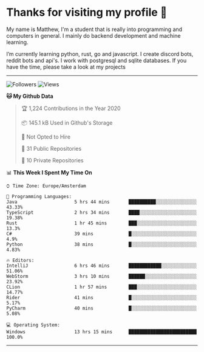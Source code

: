 # Thanks for visiting my profile 👋
My name is Matthew, I'm a student that is really into programming and computers in general. I mainly do backend development and machine learning.

I’m currently learning python, rust, go and javascript. I create discord bots, reddit bots and api's. I work with postgresql and sqlite databases. If you have the time, please take a look at my projects

---
![Followers](https://img.shields.io/github/followers/DankDumpster?style=social)
![Views](https://komarev.com/ghpvc/?username=DankDumpster&style=flat-square&color=green)
<!--START_SECTION:waka-->
**🐱 My Github Data** 

> 🏆 1,224 Contributions in the Year 2020
 > 
> 📦 145.1 kB Used in Github's Storage 
 > 
> 🚫 Not Opted to Hire
 > 
> 📜 31 Public Repositories
 > 
> 🔑 10 Private Repositories 

📊 **This Week I Spent My Time On** 

```text
⌚︎ Time Zone: Europe/Amsterdam

💬 Programming Languages: 
Java                     5 hrs 44 mins       ██████████░░░░░░░░░░░░░░░   43.33% 
TypeScript               2 hrs 34 mins       ████░░░░░░░░░░░░░░░░░░░░░   19.38% 
Rust                     1 hr 45 mins        ███░░░░░░░░░░░░░░░░░░░░░░   13.3% 
C#                       39 mins             █░░░░░░░░░░░░░░░░░░░░░░░░   4.9% 
Python                   38 mins             █░░░░░░░░░░░░░░░░░░░░░░░░   4.83%

🔥 Editors: 
IntelliJ                 6 hrs 46 mins       ████████████░░░░░░░░░░░░░   51.06% 
WebStorm                 3 hrs 10 mins       ██████░░░░░░░░░░░░░░░░░░░   23.92% 
CLion                    1 hr 57 mins        ███░░░░░░░░░░░░░░░░░░░░░░   14.77% 
Rider                    41 mins             █░░░░░░░░░░░░░░░░░░░░░░░░   5.17% 
PyCharm                  40 mins             █░░░░░░░░░░░░░░░░░░░░░░░░   5.08%

💻 Operating System: 
Windows                  13 hrs 15 mins      █████████████████████████   100.0%

```


<!--END_SECTION:waka-->
-------
